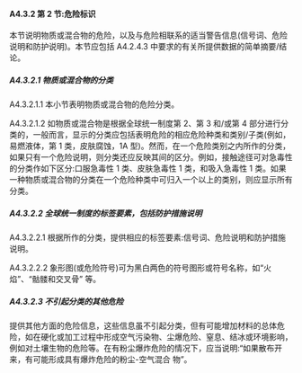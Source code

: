 <h4>A4.3.2 第 2 节:危险标识</h4>
<p>本节说明物质或混合物的危险，以及与危险相联系的适当警告信息(信号词、危险说明和防护说明)。本节应包括 A4.2.4.3 中要求的有关所提供数据的简单摘要/结论。</p>
<h5>A4.3.2.1 物质或混合物的分类</h5>
<p>A4.3.2.1.1 本小节表明物质或混合物的危险分类。</p> 
<p>A4.3.2.1.2 如物质或混合物是根据全球统一制度第 2、第 3 和/或第 4 部分进行分类的，一般而言，显示的分类应包括表明危险的相应危险种类和类别/子类(例如，易燃液体，第 1 类，皮肤腐蚀，1A 型)。然而，在一个危险类别之内所作的分类，如果只有一个危险说明，则分类还应反映其间的区分。例如，接触途径可对急毒性的分类作如下区分:口服急毒性 1 类、皮肤急毒性 1 类，和吸入急毒性 1 类。如果一种物质或混合物的分类在一个危险种类中可归入一个以上的类别，则应显示所有分类。</p>
<h5>A4.3.2.2 全球统一制度的标签要素，包括防护措施说明</h5>
<p>A4.3.2.2.1 根据所作的分类，提供相应的标签要素:信号词、危险说明和防护措施说明。</p>
<p>A4.3.2.2.2 象形图(或危险符号)可为黑白两色的符号图形或符号名称，如“火焰”、“骷髅和交叉骨” 等。</p>
<h5>A4.3.2.3 不引起分类的其他危险</h5>
<p>提供其他方面的危险信息，这些信息虽不引起分类，但有可能增加材料的总体危险，如在硬化或加工过程中形成空气污染物、尘爆危险、窒息、结冰或环境影响，例如对土壤生物的危险等。在有粉尘爆炸危险的情况下，应当说明:“如果散布开来，有可能形成具有爆炸危险的粉尘-空气混合 物”。</p>